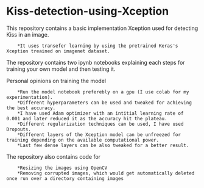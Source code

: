 # Kiss-detection-using-Xception
This repository contains a basic implementation Xception used for detecting Kiss in an image.

        *It uses transefer learning by using the pretrained Keras's Xception treained on imagenet dataset.
The repository contains two ipynb notebooks explaining each steps for training your own model and then testing it.

Personal opinions on training the model

        *Run the model notebook preferebly on a gpu (I use colab for my experimentation).
        *Different hyperparameters can be used and tweaked for achieving the best accuracy.
        *I have used Adam optimizer with an intitial learning rate of 0.001 and later reduced it as the accuracy hit the plateau.
        *Different regularization techniques can be used, I have used Dropouts.
        *Different layers of the Xception model can be unfreezed for training depending on the available computational power. 
        *Last few dense layers can be also tweaked for a better result.
 
The repository also contains code for 

        *Resizing the images using OpenCV 
        *Removing corrupted images, which would get automatically deleted once run over a directory containing images

